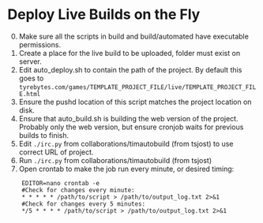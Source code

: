 
# Deploy Live Builds on the Fly

0. Make sure all the scripts in build and build/automated have executable permissions.
1. Create a place for the live build to be uploaded, folder must exist on server.
2. Edit auto_deploy.sh to contain the path of the project. 
   By default this goes to `tyrebytes.com/games/TEMPLATE_PROJECT_FILE/live/TEMPLATE_PROJECT_FILE.html`
3. Ensure the pushd location of this script matches the project location on disk.
4. Ensure that auto_build.sh is building the web version of the project.
   Probably only the web version, but ensure cronjob waits for previous builds to finish.
5. Edit `./irc.py` from collaborations/timautobuild (from tsjost) to use correct URL of project. 
6. Run `./irc.py` from collaborations/timautobuild (from tsjost)
7. Open crontab to make the job run every minute, or desired timing:

```
	EDITOR=nano crontab -e
	#Check for changes every minute:
	* * * * * /path/to/script > /path/to/output_log.txt 2>&1
	#Check for changes every 5 minutes:
	*/5 * * * * /path/to/script > /path/to/output_log.txt 2>&1
```
